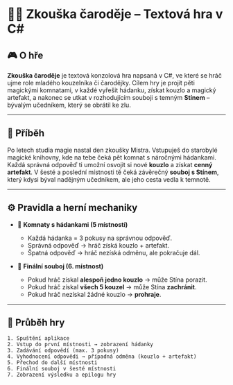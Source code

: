 # 🧙‍♂️ Zkouška čaroděje – Textová hra v C#

## 🎮 O hře
**Zkouška čaroděje** je textová konzolová hra napsaná v C#, ve které se hráč ujme role mladého kouzelníka či čarodějky. Cílem hry je projít pěti magickými komnatami, v každé vyřešit hádanku, získat kouzlo a magický artefakt, a nakonec se utkat v rozhodujícím souboji s temným **Stínem** – bývalým učedníkem, který se obrátil ke zlu.

---

## 📜 Příběh
Po letech studia magie nastal den zkoušky Mistra. Vstupuješ do starobylé magické knihovny, kde na tebe čeká pět komnat s náročnými hádankami. Každá správná odpověď ti umožní osvojit si nové **kouzlo** a získat **cenný artefakt**. V šesté a poslední místnosti tě čeká závěrečný **souboj s Stínem**, který kdysi býval nadějným učedníkem, ale jeho cesta vedla k temnotě.

---

## ⚙️ Pravidla a herní mechaniky

- 🔹 **Komnaty s hádankami (5 místností)**
  - Každá hádanka = 3 pokusy na správnou odpověď.
  - Správná odpověď → hráč získá kouzlo + artefakt.
  - Špatná odpověď → hráč nezíská odměnu, ale pokračuje dál.

- 🔸 **Finální souboj (6. místnost)**
  - Pokud hráč získal **alespoň jedno kouzlo** → může Stína porazit.
  - Pokud hráč získal **všech 5 kouzel** → může Stína **zachránit**.
  - Pokud hráč nezískal žádné kouzlo → **prohraje**.

---

## 🧭 Průběh hry
```text
1. Spuštění aplikace
2. Vstup do první místnosti → zobrazení hádanky
3. Zadávání odpovědí (max. 3 pokusy)
4. Vyhodnocení odpovědi → případná odměna (kouzlo + artefakt)
5. Přechod do další místnosti
6. Finální souboj v šesté místnosti
7. Zobrazení výsledku a epilogu hry
```